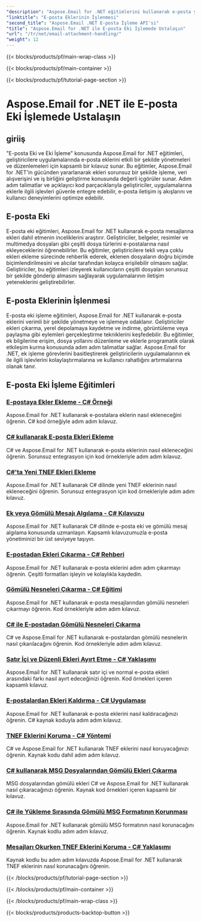 ```yaml
---
"description": "Aspose.Email for .NET eğitimlerini kullanarak e-posta yönetimini artırın. Sorunsuz işleme, analiz ve veri odaklı içgörüler öğrenin. Adım adım kılavuz sağlanır."
"linktitle": "E-posta Eklerinin İşlenmesi"
"second_title": "Aspose.Email .NET E-posta İşleme API'si"
"title": "Aspose.Email for .NET ile E-posta Eki İşlemede Ustalaşın"
"url": "/tr/net/email-attachment-handling/"
"weight": 12
---
```


{{< blocks/products/pf/main-wrap-class >}}

{{< blocks/products/pf/main-container >}}

{{< blocks/products/pf/tutorial-page-section >}}

# Aspose.Email for .NET ile E-posta Eki İşlemede Ustalaşın

## giriiş

"E-posta Eki ve Eki İşleme" konusunda Aspose.Email for .NET eğitimleri, geliştiricilere uygulamalarında e-posta eklerini etkili bir şekilde yönetmeleri ve düzenlemeleri için kapsamlı bir kılavuz sunar. Bu eğitimler, Aspose.Email for .NET'in gücünden yararlanarak ekleri sorunsuz bir şekilde işleme, veri alışverişini ve iş birliğini geliştirme konusunda değerli içgörüler sunar. Adım adım talimatlar ve açıklayıcı kod parçacıklarıyla geliştiriciler, uygulamalarına eklerle ilgili işlevleri güvenle entegre edebilir, e-posta iletişim iş akışlarını ve kullanıcı deneyimlerini optimize edebilir.

## E-posta Eki

E-posta eki eğitimleri, Aspose.Email for .NET kullanarak e-posta mesajlarına ekleri dahil etmenin inceliklerini araştırır. Geliştiriciler, belgeler, resimler ve multimedya dosyaları gibi çeşitli dosya türlerini e-postalarına nasıl ekleyeceklerini öğrenebilirler. Bu eğitimler, geliştiricilere tekli veya çoklu ekleri ekleme sürecinde rehberlik ederek, eklenen dosyaların doğru biçimde biçimlendirilmesini ve alıcılar tarafından kolayca erişilebilir olmasını sağlar. Geliştiriciler, bu eğitimleri izleyerek kullanıcıların çeşitli dosyaları sorunsuz bir şekilde gönderip almasını sağlayarak uygulamalarının iletişim yeteneklerini geliştirebilirler.

## E-posta Eklerinin İşlenmesi

E-posta eki işleme eğitimleri, Aspose.Email for .NET kullanarak e-posta eklerini verimli bir şekilde yönetmeye ve işlemeye odaklanır. Geliştiriciler ekleri çıkarma, yerel depolamaya kaydetme ve indirme, görüntüleme veya paylaşma gibi eylemleri gerçekleştirme tekniklerini keşfedebilir. Bu eğitimler, ek bilgilerine erişim, dosya yollarını düzenleme ve eklerle programatik olarak etkileşim kurma konusunda adım adım talimatlar sağlar. Aspose.Email for .NET, ek işleme görevlerini basitleştirerek geliştiricilerin uygulamalarının ek ile ilgili işlevlerini kolaylaştırmalarına ve kullanıcı rahatlığını artırmalarına olanak tanır.

## E-posta Eki İşleme Eğitimleri
### [E-postaya Ekler Ekleme - C# Örneği](./including-attachments-in-email-csharp-example/)
Aspose.Email for .NET kullanarak e-postalara eklerin nasıl ekleneceğini öğrenin. C# kod örneğiyle adım adım kılavuz.
### [C# kullanarak E-posta Ekleri Ekleme](./adding-email-attachments-using-csharp/)
C# ve Aspose.Email for .NET kullanarak e-posta eklerinin nasıl ekleneceğini öğrenin. Sorunsuz entegrasyon için kod örnekleriyle adım adım kılavuz.
### [C#'ta Yeni TNEF Ekleri Ekleme](./adding-new-tnef-attachments-in-csharp/)
Aspose.Email for .NET kullanarak C# dilinde yeni TNEF eklerinin nasıl ekleneceğini öğrenin. Sorunsuz entegrasyon için kod örnekleriyle adım adım kılavuz.
### [Ek veya Gömülü Mesajı Algılama - C# Kılavuzu](./detecting-attachment-or-embedded-message-csharp-guide/)
Aspose.Email for .NET kullanarak C# dilinde e-posta eki ve gömülü mesaj algılama konusunda uzmanlaşın. Kapsamlı kılavuzumuzla e-posta yönetiminizi bir üst seviyeye taşıyın.
### [E-postadan Ekleri Çıkarma - C# Rehberi](./extracting-attachments-from-email-csharp-walkthrough/)
Aspose.Email for .NET kullanarak e-posta eklerini adım adım çıkarmayı öğrenin. Çeşitli formatları işleyin ve kolaylıkla kaydedin.
### [Gömülü Nesneleri Çıkarma - C# Eğitimi](./extracting-embedded-objects-csharp-tutorial/)
Aspose.Email for .NET kullanarak e-posta mesajlarından gömülü nesneleri çıkarmayı öğrenin. Kod örnekleriyle adım adım kılavuz.
### [C# ile E-postadan Gömülü Nesneleri Çıkarma](./extracting-embedded-objects-from-email-with-csharp/)
C# ve Aspose.Email for .NET kullanarak e-postalardan gömülü nesnelerin nasıl çıkarılacağını öğrenin. Kod örnekleriyle adım adım kılavuz.
### [Satır İçi ve Düzenli Ekleri Ayırt Etme - C# Yaklaşımı](./differentiating-inline-and-regular-attachments-csharp-approach/)
Aspose.Email for .NET kullanarak satır içi ve normal e-posta ekleri arasındaki farkı nasıl ayırt edeceğinizi öğrenin. Kod örnekleri içeren kapsamlı kılavuz.
### [E-postalardan Ekleri Kaldırma - C# Uygulaması](./removing-attachments-from-emails-csharp-implementation/)
Aspose.Email for .NET kullanarak e-posta eklerini nasıl kaldıracağınızı öğrenin. C# kaynak koduyla adım adım kılavuz.
### [TNEF Eklerini Koruma - C# Yöntemi](./safeguarding-tnef-attachments-csharp-method/)
C# ve Aspose.Email for .NET kullanarak TNEF eklerini nasıl koruyacağınızı öğrenin. Kaynak kodu dahil adım adım kılavuz.
### [C# kullanarak MSG Dosyalarından Gömülü Ekleri Çıkarma](./extracting-embedded-attachments-from-msg-files-using-csharp/)
MSG dosyalarından gömülü ekleri C# ve Aspose.Email for .NET kullanarak nasıl çıkaracağınızı öğrenin. Kaynak kod örnekleri içeren kapsamlı bir kılavuz.
### [C# ile Yükleme Sırasında Gömülü MSG Formatının Korunması](./preserving-embedded-msg-format-during-load-with-csharp/)
Aspose.Email for .NET kullanarak gömülü MSG formatının nasıl korunacağını öğrenin. Kaynak kodlu adım adım kılavuz.
### [Mesajları Okurken TNEF Eklerini Koruma - C# Yaklaşımı](./preserving-tnef-attachments-when-reading-messages-csharp-approach/)
Kaynak kodlu bu adım adım kılavuzda Aspose.Email for .NET kullanarak TNEF eklerinin nasıl korunacağını öğrenin.


{{< /blocks/products/pf/tutorial-page-section >}}

{{< /blocks/products/pf/main-container >}}

{{< /blocks/products/pf/main-wrap-class >}}

{{< blocks/products/products-backtop-button >}}